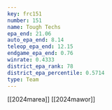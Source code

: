 ```yaml
---
key: frc151
number: 151
name: Tough Techs
epa_end: 21.06
auto_epa_end: 8.14
teleop_epa_end: 12.15
endgame_epa_end: 0.76
winrate: 0.4333
district_epa_rank: 78
district_epa_percentile: 0.5714
type: Team
---
```

[[2024marea]]
[[2024mawor]]
